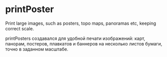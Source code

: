 # printPoster
Print large images, such as posters, topo maps, panoramas etc, keeping correct scale.

printPosters создавался для удобной печати изображений: карт, панорам, постеров, плавкатов и баннеров на несколько листов бумаги, точно в заданном масштабе.
